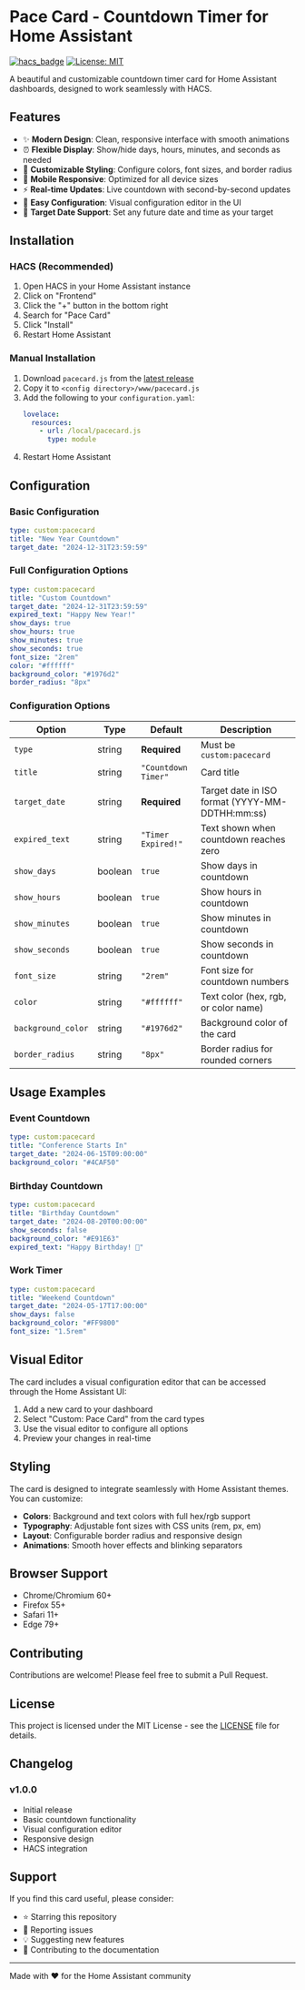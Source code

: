 # Pace Card - Countdown Timer for Home Assistant

[![hacs_badge](https://img.shields.io/badge/HACS-Custom-orange.svg)](https://github.com/custom-components/hacs)
[![License: MIT](https://img.shields.io/badge/License-MIT-yellow.svg)](https://opensource.org/licenses/MIT)

A beautiful and customizable countdown timer card for Home Assistant dashboards, designed to work seamlessly with HACS.

## Features

- ✨ **Modern Design**: Clean, responsive interface with smooth animations
- ⏰ **Flexible Display**: Show/hide days, hours, minutes, and seconds as needed
- 🎨 **Customizable Styling**: Configure colors, font sizes, and border radius
- 📱 **Mobile Responsive**: Optimized for all device sizes
- ⚡ **Real-time Updates**: Live countdown with second-by-second updates
- 🔧 **Easy Configuration**: Visual configuration editor in the UI
- 🎯 **Target Date Support**: Set any future date and time as your target

## Installation

### HACS (Recommended)

1. Open HACS in your Home Assistant instance
2. Click on "Frontend" 
3. Click the "+" button in the bottom right
4. Search for "Pace Card"
5. Click "Install"
6. Restart Home Assistant

### Manual Installation

1. Download `pacecard.js` from the [latest release](https://github.com/yourusername/pacecard/releases)
2. Copy it to `<config directory>/www/pacecard.js`
3. Add the following to your `configuration.yaml`:
   ```yaml
   lovelace:
     resources:
       - url: /local/pacecard.js
         type: module
   ```
4. Restart Home Assistant

## Configuration

### Basic Configuration

```yaml
type: custom:pacecard
title: "New Year Countdown"
target_date: "2024-12-31T23:59:59"
```

### Full Configuration Options

```yaml
type: custom:pacecard
title: "Custom Countdown"
target_date: "2024-12-31T23:59:59"
expired_text: "Happy New Year!"
show_days: true
show_hours: true
show_minutes: true
show_seconds: true
font_size: "2rem"
color: "#ffffff"
background_color: "#1976d2"
border_radius: "8px"
```

### Configuration Options

| Option | Type | Default | Description |
|--------|------|---------|-------------|
| `type` | string | **Required** | Must be `custom:pacecard` |
| `title` | string | `"Countdown Timer"` | Card title |
| `target_date` | string | **Required** | Target date in ISO format (YYYY-MM-DDTHH:mm:ss) |
| `expired_text` | string | `"Timer Expired!"` | Text shown when countdown reaches zero |
| `show_days` | boolean | `true` | Show days in countdown |
| `show_hours` | boolean | `true` | Show hours in countdown |
| `show_minutes` | boolean | `true` | Show minutes in countdown |
| `show_seconds` | boolean | `true` | Show seconds in countdown |
| `font_size` | string | `"2rem"` | Font size for countdown numbers |
| `color` | string | `"#ffffff"` | Text color (hex, rgb, or color name) |
| `background_color` | string | `"#1976d2"` | Background color of the card |
| `border_radius` | string | `"8px"` | Border radius for rounded corners |

## Usage Examples

### Event Countdown
```yaml
type: custom:pacecard
title: "Conference Starts In"
target_date: "2024-06-15T09:00:00"
background_color: "#4CAF50"
```

### Birthday Countdown
```yaml
type: custom:pacecard
title: "Birthday Countdown"
target_date: "2024-08-20T00:00:00"
show_seconds: false
background_color: "#E91E63"
expired_text: "Happy Birthday! 🎉"
```

### Work Timer
```yaml
type: custom:pacecard
title: "Weekend Countdown"
target_date: "2024-05-17T17:00:00"
show_days: false
background_color: "#FF9800"
font_size: "1.5rem"
```

## Visual Editor

The card includes a visual configuration editor that can be accessed through the Home Assistant UI:

1. Add a new card to your dashboard
2. Select "Custom: Pace Card" from the card types
3. Use the visual editor to configure all options
4. Preview your changes in real-time

## Styling

The card is designed to integrate seamlessly with Home Assistant themes. You can customize:

- **Colors**: Background and text colors with full hex/rgb support
- **Typography**: Adjustable font sizes with CSS units (rem, px, em)
- **Layout**: Configurable border radius and responsive design
- **Animations**: Smooth hover effects and blinking separators

## Browser Support

- Chrome/Chromium 60+
- Firefox 55+
- Safari 11+
- Edge 79+

## Contributing

Contributions are welcome! Please feel free to submit a Pull Request.

## License

This project is licensed under the MIT License - see the [LICENSE](LICENSE) file for details.

## Changelog

### v1.0.0
- Initial release
- Basic countdown functionality
- Visual configuration editor
- Responsive design
- HACS integration

## Support

If you find this card useful, please consider:
- ⭐ Starring this repository
- 🐛 Reporting issues
- 💡 Suggesting new features
- 📖 Contributing to the documentation

---

Made with ❤️ for the Home Assistant community
